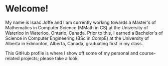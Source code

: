 # Welcome!

My name is Isaac Joffe and I am currently working towards a Master's of Mathematics in Computer Science (MMath in CS) at the University of Waterloo in Waterloo, Ontario, Canada. Prior to this, I earned a Bachelor's of Science in Computer Engineering (BSc in CompE) at the University of Alberta in Edmonton, Alberta, Canada, graduating first in my class.

This GitHub profile is where I show off some of my personal and course-related projects; please take a look.
